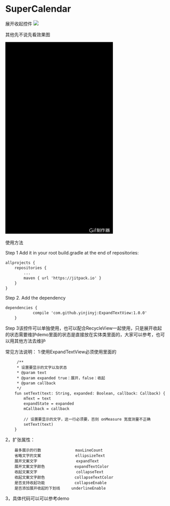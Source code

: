 # SuperCalendar

展开收起控件
[![](https://jitpack.io/v/yinjinyj/ExpandTextView.svg)](https://jitpack.io/#yinjinyj/ExpandTextView)

其他先不说先看效果图

![sample](/gif/1.gif)

使用方法

Step 1 Add it in your root build.gradle at the end of repositories:

	allprojects {
		repositories {
			...
			maven { url 'https://jitpack.io' }
		}
	}
  
Step 2. Add the dependency

	dependencies {
    	        compile 'com.github.yinjinyj:ExpandTextView:1.0.0'
    	}
  
Step 3该控件可以单独使用，也可以配合RecycleView一起使用，只是展开收起的状态需要维护demo里面的状态是直接放在实体类里面的，大家可以参考，也可以用其他方法去维护

常见方法说明：
 1:使用ExpandTextView必须使用里面的

         /**
         * 设置要显示的文字以及状态
         * @param text
         * @param expanded true：展开，false：收起
         * @param callback
         */
        fun setText(text: String, expanded: Boolean, callback: Callback) {
            mText = text
            expandState = expanded
            mCallback = callback

            // 设置要显示的文字，这一行必须要，否则 onMeasure 宽度测量不正确
            setText(text)
        }
 
 2，扩张属性：

        最多展示的行数               maxLineCount
        省略文字的文案               ellipsizeText
        展开文案文字                 expandText
        展开文案文字颜色             expandTextColor
        收起文案文字                 collapseText
        收起文案文字颜色             collapseTextColor
        是否支持收起功能             collapseEnable
        是否添加展开收起的下划线     underlineEnable

3，具体代码可以可以参考demo


